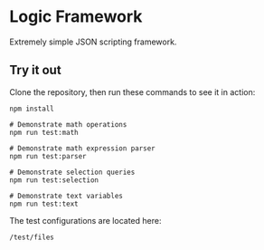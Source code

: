 # Logic Framework

Extremely simple JSON scripting framework.

## Try it out

Clone the repository, then run these commands to see it in action:

````
npm install
````

````
# Demonstrate math operations
npm run test:math

# Demonstrate math expression parser
npm run test:parser

# Demonstrate selection queries
npm run test:selection

# Demonstrate text variables
npm run test:text
````

The test configurations are located here:

`/test/files`